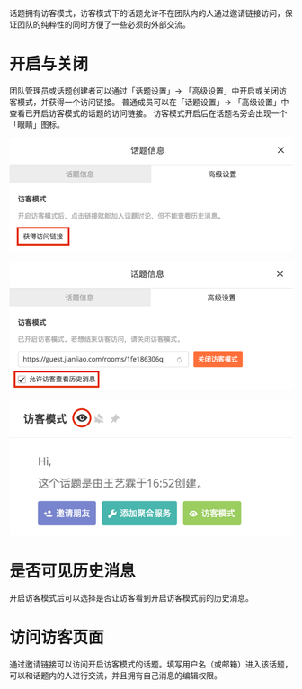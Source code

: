 话题拥有访客模式，访客模式下的话题允许不在团队内的人通过邀请链接访问，保证团队的纯粹性的同时方便了一些必须的外部交流。

# 开启与关闭

团队管理员或话题创建者可以通过「话题设置」-> 「高级设置」中开启或关闭访客模式，并获得一个访问链接。
普通成员可以在「话题设置」-> 「高级设置」中查看已开启访客模式的话题的访问链接。
访客模式开启后在话题名旁会出现一个「眼睛」图标。

![](../images/2-7-1.png)

![](../images/2-7-2.png)

![](../images/2-7-3.png)

# 是否可见历史消息

开启访客模式后可以选择是否让访客看到开启访客模式前的历史消息。

# 访问访客页面

通过邀请链接可以访问开启访客模式的话题。填写用户名（或邮箱）进入该话题，可以和话题内的人进行交流，并且拥有自己消息的编辑权限。
